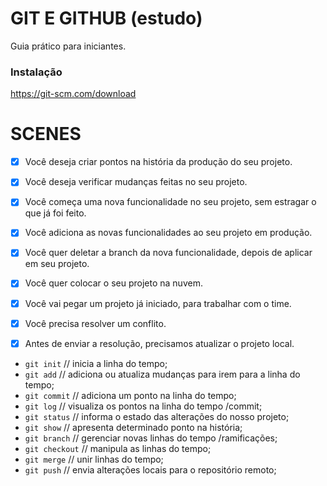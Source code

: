 # GIT E GITHUB (estudo)

Guia prático para iniciantes.


### Instalação

https://git-scm.com/download


# SCENES

- [x] Você deseja criar pontos na história da produção do seu projeto.
- [x] Você deseja verificar mudanças feitas no seu projeto.

- [x] Você começa uma nova funcionalidade no seu projeto, sem estragar o que já foi feito.
- [x] Você adiciona as novas funcionalidades ao seu projeto em produção.
- [x] Você quer deletar a branch da nova funcionalidade, depois de aplicar em seu projeto.

- [x] Você quer colocar o seu projeto na nuvem. 

- [x] Você vai pegar um projeto já iniciado, para trabalhar com o time.
- [x] Você precisa resolver um conflito.
- [x] Antes de enviar a resolução, precisamos atualizar o projeto local.


* `git init` // inicia a linha do tempo;
* `git add` // adiciona ou atualiza mudanças para irem para a linha do tempo;
* `git commit` // adiciona um ponto na linha do tempo;
* `git log` // visualiza os pontos na linha do tempo /commit;
* `git status` // informa o estado das alterações do nosso projeto;
* `git show` // apresenta determinado ponto na história;
* `git branch` // gerenciar novas linhas do tempo /ramificações;
* `git checkout` // manipula as linhas do tempo;
* `git merge` // unir linhas do tempo;
* `git push` // envia alterações locais para o repositório remoto;

